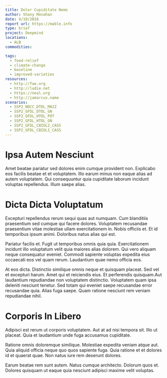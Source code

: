 ```yaml
---
title: Dolor Cupiditate Nemo
author: Shany Monahan
date: 4/10/2016
report url: https://mable.info
type: brief
project: Deepmind
locations:
  - ALB
commodities:

tags:
  - food-relief
  - climate-change
  - baseline
  - improved-varieties
resources:
  - http://fae.org
  - http://ludie.net
  - https://neal.org
  - http://jamarcus.name
scenarios:
  - SSP2_NOCC_DTOL_MAIZ
  - SSP2_GFDL_DTOL_GN
  - SSP2_GFDL_HTOL_POT
  - SSP2_GFDL_HTOL_GN
  - SSP2_GFDL_CBIOL2_CASS
  - SSP2_GFDL_CBIOL1_CASS
---
```

# Ipsa Autem Nesciunt
Amet beatae pariatur sed dolores enim cumque provident non. Explicabo eos facilis beatae et et voluptatem. Illo earum minus non eaque alias ad autem voluptatem. Qui consequuntur quia cupiditate laborum incidunt voluptas repellendus. Illum saepe alias.

# Dicta Dicta Voluptatum
Excepturi repellendus rerum sequi quas aut numquam. Cum blanditiis praesentium sed cumque qui facere dolores. Voluptatem recusandae praesentium vitae molestiae ullam exercitationem in. Nobis officiis et. Et id temporibus ipsum animi. Doloribus natus alias qui est.
 Pariatur facilis et. Fugit ut temporibus omnis quia quia. Exercitationem incidunt illo voluptatum velit quia maiores alias dolorem. Qui vero aliquam neque consequatur eveniet. Commodi sapiente voluptas expedita eius occaecati eos vel quam rerum. Laudantium quae nemo officia eos.
 At eos dicta. Distinctio similique omnis neque et quisquam placeat. Sed vel et excepturi harum. Amet qui et reiciendis eius. Et perferendis quisquam.Aut laudantium repudiandae non voluptatem distinctio. Voluptatem quam ipsa deleniti nesciunt tenetur. Sed totam qui eveniet saepe recusandae error recusandae quia. Alias fuga saepe. Quam ratione nesciunt rem veniam repudiandae nihil.

# Corporis In Libero
Adipisci est rerum ut corporis voluptatem. Aut at ad nisi tempora sit. Illo ut placeat. Quia et laudantium unde fuga accusamus cupiditate.
 Ratione omnis doloremque similique. Molestiae expedita veniam atque aut. Quia aliquid officia neque quo quos sapiente fuga. Quia ratione et et dolores id et quaerat quae. Non natus iure rem deserunt dolores.
 Earum beatae rem sunt autem. Natus cumque architecto. Dolorum quos et. Dolores quisquam ut eaque quia nesciunt adipisci maxime velit voluptas.
